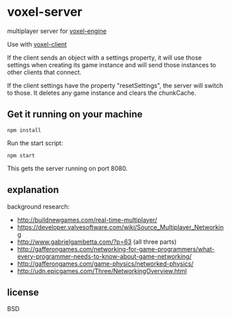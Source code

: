 # voxel-server

multiplayer server for [voxel-engine](http://github.com/maxogden/voxel-engine)

Use with [voxel-client](https://github.com/maxogden/voxel-client)

If the client sends an object with a settings property, it will use those settings when creating its game instance and will send those instances to other clients that connect.

If the client settings have the property "resetSettings", the server will switch to those. It deletes any game instance and clears the chunkCache.

## Get it running on your machine

```
npm install
```

Run the start script:

```
npm start
```

This gets the server running on port 8080.

## explanation

background research:

- http://buildnewgames.com/real-time-multiplayer/
- https://developer.valvesoftware.com/wiki/Source_Multiplayer_Networking
- http://www.gabrielgambetta.com/?p=63 (all three parts)
- http://gafferongames.com/networking-for-game-programmers/what-every-programmer-needs-to-know-about-game-networking/
- http://gafferongames.com/game-physics/networked-physics/
- http://udn.epicgames.com/Three/NetworkingOverview.html

## license

BSD
